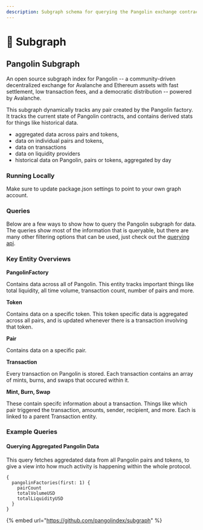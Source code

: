 ```yaml
---
description: Subgraph schema for querying the Pangolin exchange contracts
---
```


# 📖 Subgraph

## Pangolin Subgraph

An open source subgraph index for Pangolin -- a community-driven decentralized exchange for Avalanche and Ethereum assets with fast settlement, low transaction fees, and a democratic distribution -- powered by Avalanche.

This subgraph dynamically tracks any pair created by the Pangolin factory. It tracks the current state of Pangolin contracts, and contains derived stats for things like historical data.

* aggregated data across pairs and tokens,
* data on individual pairs and tokens,
* data on transactions
* data on liquidity providers
* historical data on Pangolin, pairs or tokens, aggregated by day

### Running Locally

Make sure to update package.json settings to point to your own graph account.

### Queries

Below are a few ways to show how to query the Pangolin subgraph for data. The queries show most of the information that is queryable, but there are many other filtering options that can be used, just check out the [querying api](https://thegraph.com/docs/graphql-api).

### Key Entity Overviews

**PangolinFactory**

Contains data across all of Pangolin. This entity tracks important things like total liquidity, all time volume, transaction count, number of pairs and more.

**Token**

Contains data on a specific token. This token specific data is aggregated across all pairs, and is updated whenever there is a transaction involving that token.

**Pair**

Contains data on a specific pair.

**Transaction**

Every transaction on Pangolin is stored. Each transaction contains an array of mints, burns, and swaps that occured within it.

**Mint, Burn, Swap**

These contain specifc information about a transaction. Things like which pair triggered the transaction, amounts, sender, recipient, and more. Each is linked to a parent Transaction entity.

### Example Queries

#### Querying Aggregated Pangolin Data

This query fetches aggredated data from all Pangolin pairs and tokens, to give a view into how much activity is happening within the whole protocol.

```
{
  pangolinFactories(first: 1) {
    pairCount
    totalVolumeUSD
    totalLiquidityUSD
  }
}
```

{% embed url="https://github.com/pangolindex/subgraph" %}
